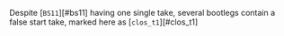 Despite [`BS11`][#bs11] having one single take, several bootlegs contain a false start take, marked here as [`clos_t1`][#clos_t1]
